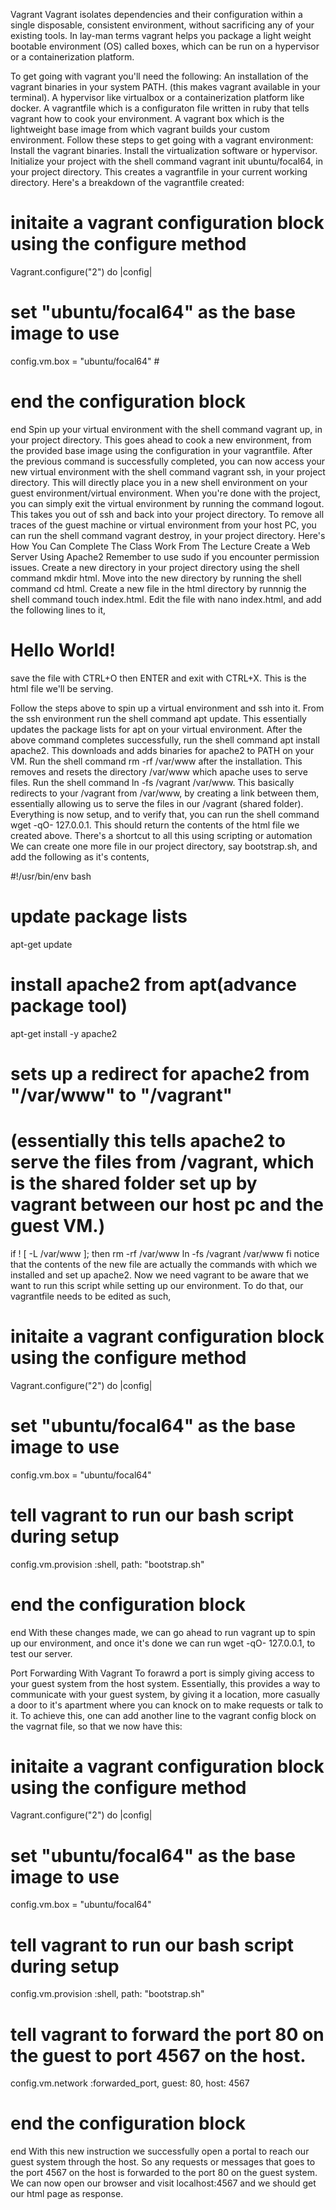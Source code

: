 Vagrant
Vagrant isolates dependencies and their configuration within a single disposable, consistent environment, without sacrificing any of your existing tools. In lay-man terms vagrant helps you package a light weight bootable environment (OS) called boxes, which can be run on a hypervisor or a containerization platform.

To get going with vagrant you'll need the following:
An installation of the vagrant binaries in your system PATH. (this makes vagrant available in your terminal).
A hypervisor like virtualbox or a containerization platform like docker.
A vagrantfile which is a configuraton file written in ruby that tells vagrant how to cook your environment.
A vagrant box which is the lightweight base image from which vagrant builds your custom environment.
Follow these steps to get going with a vagrant environment:
Install the vagrant binaries.
Install the virtualization software or hypervisor.
Initialize your project with the shell command vagrant init ubuntu/focal64, in your project directory. This creates a vagrantfile in your current working directory. Here's a breakdown of the vagrantfile created:
# initaite a vagrant configuration block using the configure method
Vagrant.configure("2") do |config| 

# set "ubuntu/focal64" as the base image to use
  config.vm.box = "ubuntu/focal64" #

# end the configuration block
end
Spin up your virtual environment with the shell command vagrant up, in your project directory. This goes ahead to cook a new environment, from the provided base image using the configuration in your vagrantfile.
After the previous command is successfully completed, you can now access your new virtual environment with the shell command vagrant ssh, in your project directory. This will directly place you in a new shell environment on your guest environment/virtual environment.
When you're done with the project, you can simply exit the virtual environment by running the command logout. This takes you out of ssh and back into your project directory.
To remove all traces of the guest machine or virtual environment from your host PC, you can run the shell command vagrant destroy, in your project directory.
Here's How You Can Complete The Class Work From The Lecture
Create a Web Server Using Apache2
Remember to use sudo if you encounter permission issues.
Create a new directory in your project directory using the shell command mkdir html. Move into the new directory by running the shell command cd html.
Create a new file in the html directory by runnnig the shell command touch index.html. Edit the file with nano index.html, and add the following lines to it,
<!DOCTYPE html>
<html>
  <body>
    <h1>Hello World!</h1>
  </body>
</html>
save the file with CTRL+O then ENTER and exit with CTRL+X. This is the html file we'll be serving.

Follow the steps above to spin up a virtual environment and ssh into it.
From the ssh environment run the shell command apt update. This essentially updates the package lists for apt on your virtual environment.
After the above command completes successfully, run the shell command apt install apache2. This downloads and adds binaries for apache2 to PATH on your VM.
Run the shell command rm -rf /var/www after the installation. This removes and resets the directory /var/www which apache uses to serve files.
Run the shell command ln -fs /vagrant /var/www. This basically redirects to your /vagrant from /var/www, by creating a link between them, essentially allowing us to serve the files in our /vagrant (shared folder).
Everything is now setup, and to verify that, you can run the shell command wget -qO- 127.0.0.1. This should return the contents of the html file we created above.
There's a shortcut to all this using scripting or automation
We can create one more file in our project directory, say bootstrap.sh, and add the following as it's contents,

#!/usr/bin/env bash

# update package lists
apt-get update

# install apache2 from apt(advance package tool)
apt-get install -y apache2

# sets up a redirect for apache2 from "/var/www" to "/vagrant"
# (essentially this tells apache2 to serve the files from /vagrant, which is the shared folder set up by vagrant between our host pc and the guest VM.)
if ! [ -L /var/www ]; then
  rm -rf /var/www
  ln -fs /vagrant /var/www
fi
notice that the contents of the new file are actually the commands with which we installed and set up apache2. Now we need vagrant to be aware that we want to run this script while setting up our environment. To do that, our vagrantfile needs to be edited as such,

# initaite a vagrant configuration block using the configure method
Vagrant.configure("2") do |config|

# set "ubuntu/focal64" as the base image to use
  config.vm.box = "ubuntu/focal64"

# tell vagrant to run our bash script during setup
  config.vm.provision :shell, path: "bootstrap.sh"

# end the configuration block
end
With these changes made, we can go ahead to run vagrant up to spin up our environment, and once it's done we can run wget -qO- 127.0.0.1, to test our server.

Port Forwarding With Vagrant
To forawrd a port is simply giving access to your guest system from the host system. Essentially, this provides a way to communicate with your guest system, by giving it a location, more casually a door to it's apartment where you can knock on to make requests or talk to it. To achieve this, one can add another line to the vagrant config block on the vagrnat file, so that we now have this:

# initaite a vagrant configuration block using the configure method
Vagrant.configure("2") do |config|

# set "ubuntu/focal64" as the base image to use
  config.vm.box = "ubuntu/focal64"

# tell vagrant to run our bash script during setup
  config.vm.provision :shell, path: "bootstrap.sh"

# tell vagrant to forward the port 80 on the guest to port 4567 on the host.
  config.vm.network :forwarded_port, guest: 80, host: 4567

# end the configuration block
end
With this new instruction we successfully open a portal to reach our guest system through the host. So any requests or messages that goes to the port 4567 on the host is forwarded to the port 80 on the guest system. We can now open our browser and visit localhost:4567 and we should get our html page as response.